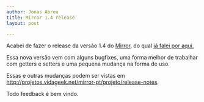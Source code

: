 ```yaml
---
author: Jonas Abreu
title: Mirror 1.4 release
layout: post

---
```

Acabei de fazer o release da versão 1.4 do [Mirror][1], do qual [já falei por aqui.][2]

Essa nova versão vem com alguns bugfixes, uma forma melhor de trabalhar com getters e setters e uma pequena mudança na forma de uso.

Essas e outras mudanças podem ser vistas em <http://projetos.vidageek.net/mirror-pt/projeto/release-notes>.

Todo feedback é bem vindo. 














 [1]: http://projetos.vidageek.net/mirror-pt
 [2]: http://vidageek.net/2008/11/16/mirror-dsl/





